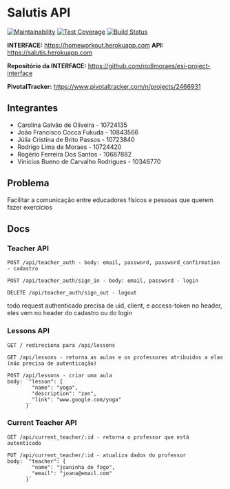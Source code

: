 # Salutis API

[![Maintainability](https://api.codeclimate.com/v1/badges/3c3ab653d7b738ad630f/maintainability)](https://codeclimate.com/github/CarolGalvao/esi-project/maintainability)
[![Test Coverage](https://api.codeclimate.com/v1/badges/3c3ab653d7b738ad630f/test_coverage)](https://codeclimate.com/github/CarolGalvao/esi-project/test_coverage)
[![Build Status](https://travis-ci.org/CarolGalvao/esi-project.svg?branch=master)](https://travis-ci.org/CarolGalvao/esi-project)

**INTERFACE:** https://homeworkout.herokuapp.com
**API:** https://salutis.herokuapp.com

**Repositório da INTERFACE:** https://github.com/rodlmoraes/esi-project-interface

**PivotalTracker:** https://www.pivotaltracker.com/n/projects/2466931

## Integrantes

- Carolina Galvão de Oliveira - 10724135
- João Francisco Cocca Fukuda - 10843566
- Júlia Cristina de Brito Passos - 10723840
- Rodrigo Lima de Moraes - 10724420
- Rogério Ferreira Dos Santos - 10687882
- Vinícius Bueno de Carvalho Rodrigues - 10346770

## Problema

Facilitar a comunicação entre educadores físicos e pessoas que querem fazer exercícios

## Docs

### Teacher API

```
POST /api/teacher_auth - body: email, password, password_confirmation - cadastro
```
```
POST /api/teacher_auth/sign_in - body: email, password - login
```
```
DELETE /api/teacher_auth/sign_out - logout
```

todo request authenticado precisa de uid, client, e access-token no header, eles vem no header do cadastro ou do login

### Lessons API

```
GET / redireciona para /api/lessons
```
```
GET /api/lessons - retorna as aulas e os professores atribuidos a elas (não precisa de autenticação)
```
```
POST /api/lessons - criar uma aula
body: `"lesson": {
        "name": "yoga",
        "description": "zen",
        "link": "www.google.com/yoga"
      }`
```

### Current Teacher API

```
GET /api/current_teacher/:id - retorna o professor que está autenticado
```
```
PUT /api/current_teacher/:id - atualiza dados do professor
body: `"teacher": {
        "name": "joaninha de fogo",
        "email": "joana@email.com"
      }`
```
